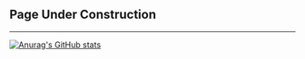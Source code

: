 ## Page Under Construction
---

[![Anurag's GitHub stats](https://github-readme-stats.vercel.app/api?username=vasnastos)](https://github.com/anuraghazra/github-readme-stats)
